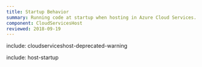 ```yaml
---
title: Startup Behavior
summary: Running code at startup when hosting in Azure Cloud Services.
component: CloudServicesHost
reviewed: 2018-09-19
---
```


include: cloudserviceshost-deprecated-warning

include: host-startup